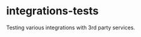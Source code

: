 # integrations-tests

Testing various integrations with 3rd party services.

 
 
 
 
 
 
 
 
 
 
 
 
